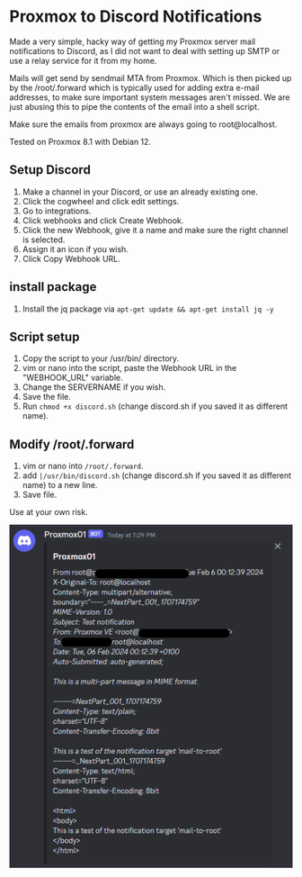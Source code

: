 # Proxmox to Discord Notifications
Made a very simple, hacky way of getting my Proxmox server mail notifications to Discord, as I did not want to deal with setting up SMTP or use a relay service for it from my home. 

Mails will get send by sendmail MTA from Proxmox. Which is then picked up by the /root/.forward which is typically used for adding extra e-mail addresses, to make sure important system messages aren't missed. We are just abusing this to pipe the contents of the email into a shell script.

Make sure the emails from proxmox are always going to root@localhost.

Tested on Proxmox 8.1 with Debian 12. 

## Setup Discord
1. Make a channel in your Discord, or use an already existing one.
2. Click the cogwheel and click edit settings.
3. Go to integrations.
4. Click webhooks and click Create Webhook.
5. Click the new Webhook, give it a name and make sure the right channel is selected.
6. Assign it an icon if you wish.
7. Click Copy Webhook URL.

## install package
1. Install the jq package via `apt-get update && apt-get install jq -y`

## Script setup
1. Copy the script to your /usr/bin/ directory.
2. vim or nano into the script, paste the Webhook URL in the "WEBHOOK_URL" variable.
3. Change the SERVERNAME if you wish.
4. Save the file.
5. Run `chmod +x discord.sh` (change discord.sh if you saved it as different name).

## Modify /root/.forward
1. vim or nano into `/root/.forward`.
2. add `|/usr/bin/discord.sh` (change discord.sh if you saved it as different name) to a new line.
3. Save file.

Use at your own risk. 

![Proxmox to Discord Notification](./proxmox-discord-mail-noticiation.png)
